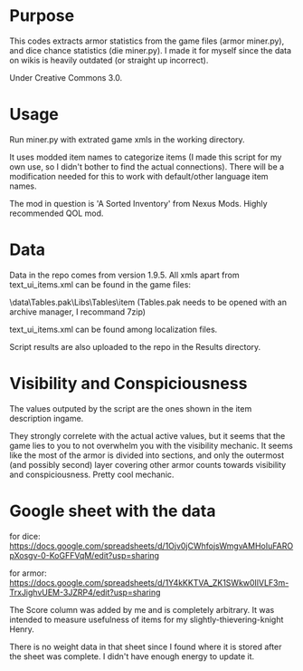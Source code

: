 # Purpose

This codes extracts armor statistics from the game files (armor miner.py), and dice chance statistics (die miner.py). I made it for myself since the data on wikis is heavily outdated (or straight up incorrect).

Under Creative Commons 3.0.

# Usage

Run miner.py with extrated game xmls in the working directory.

It uses modded item names to categorize items (I made this script for my own use, so I didn't bother to find the actual connections). There will be a modification needed for this to work with default/other language item names.

The mod in question is 'A Sorted Inventory' from Nexus Mods. Highly recommended QOL mod.

# Data

Data in the repo comes from version 1.9.5. All xmls apart from text_ui_items.xml can be found in the game files:

<game dir>\data\Tables.pak\Libs\Tables\item (Tables.pak needs to be opened with an archive manager, I recommand 7zip)

text_ui_items.xml can be found among localization files.

Script results are also uploaded to the repo in the Results directory.

# Visibility and Conspiciousness

The values outputed by the script are the ones shown in the item description ingame. 

They strongly correlete with the actual active values, but it seems that the game lies to you to not overwhelm you with the visibility mechanic.
It seems like the most of the armor is divided into sections, and only the outermost (and possibly second) layer covering other armor counts towards visibility and conspiciousness. Pretty cool mechanic.

# Google sheet with the data
for dice:
https://docs.google.com/spreadsheets/d/1Ojv0jCWhfojsWmgvAMHoIuFAROpXosgv-0-KoGFFVqM/edit?usp=sharing

for armor:
https://docs.google.com/spreadsheets/d/1Y4kKKTVA_ZK1SWkw0IlVLF3m-TrxJighvUEM-3JZRP4/edit?usp=sharing

The Score column was added by me and is completely arbitrary. It was intended to measure usefulness of items for my slightly-thievering-knight Henry.

There is no weight data in that sheet since I found where it is stored after the sheet was complete. I didn't have enough energy to update it.
